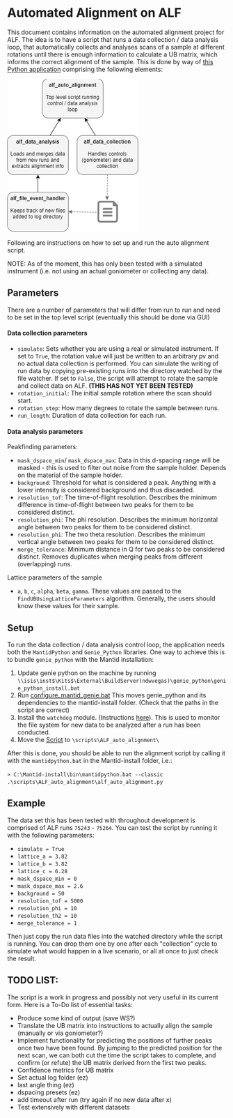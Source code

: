 # Automated Alignment on ALF

This document contains information on the automated alignment project for ALF. The idea is to have a script that runs a data collection / data analysis loop, that automatically collects and analyses scans of a sample at different rotations until there is enough information to calculate a UB matrix, which informs the correct alignment of the sample.
This is done by way of [this Python application](linky) comprising the following elements:

![Structure of the alignment application](resources/structure.jpg)

Following are instructions on how to set up and run the auto alignment script.

NOTE: As of the moment, this has only been tested with a simulated instrument (i.e. not using an actual goniometer or collecting any data).

## Parameters

There are a number of parameters that will differ from run to run and need to be set in the top level script (eventually this should be done via GUI)

#### Data collection parameters
- `simulate`: Sets whether you are using a real or simulated instrument. If set to `True`, the rotation value will just be written to an arbitrary pv and no actual data collection is performed. You can simulate the writing of run data by copying pre-existing runs into the directory watched by the file watcher. If set to `False`, the script will attempt to rotate the sample and collect data on ALF. **(THIS HAS NOT YET BEEN TESTED)**
- `rotation_initial`: The initial sample rotation where the scan should start.
- `rotation_step`: How many degrees to rotate the sample between runs.
- `run_length`: Duration of data collection for each run.

#### Data analysis parameters

Peakfinding parameters:
- `mask_dspace_min`/ `mask_dspace_max`: Data in this d-spacing range will be masked - this is used to filter out noise from the sample holder. Depends on the material of the sample holder.
- `background`: Threshold for what is considered a peak. Anything with a lower intensity is considered background and thus discarded.
- `resolution_tof`: The time-of-flight resolution. Describes the minimum difference in time-of-flight between two peaks for them to be considered distinct.
- `resolution_phi`: The phi resolution. Describes the minimum horizontal angle between two peaks for them to be considered distinct.
- `resolution_phi`: The two theta resolution. Describes the minimum vertical angle between two peaks for them to be considered distinct.
- `merge_tolerance`: Minimum distance in Q for two peaks to be considered distinct. Removes duplicates when merging peaks from different (overlapping) runs.

Lattice parameters of the sample 
- `a`, `b`, `c`, `alpha`, `beta`, `gamma`. These values are passed to the `FindUBUsingLatticeParameters` algorithm. Generally, the users should know these values for their sample.


## Setup

To run the data collection / data analysis control loop, the application needs both the `MantidPython` and `Genie_Python` libraries. One way to achieve this is to bundle `genie_python` with the Mantid installation:

1. Update genie python on the machine by running 
  `\\isis\inst$\Kits$\External\BuildServer(ndwvegas)\genie_python\genie_python_install.bat`
2. Run [configure_mantid_genie.bat](resources/configure_mantid_genie.bat)
  This moves genie_python and its dependencies to the mantid-install folder. (Check that the paths in the script are correct)
3. Install the `watchdog` module. (Instructions [here](http://pythonhosted.org/watchdog/installation.html)).
  This is used to monitor the file system for new data to be analyzed after a run has been conducted.
4. Move the [Script](linky) to `\scripts\ALF_auto_alignment\`
  
After this is done, you should be able to run the alignment script by calling it with the `mantidpython.bat` in the Mantid-install folder, i.e.:

`> C:\Mantid-install\bin\mantidpython.bat --classic .\scripts\ALF_auto_alignment\alf_auto_alignment.py`


## Example

The data set this has been tested with throughout development is comprised of ALF runs `75243` - `75264`.
You can test the script by running it with the following parameters:
- `simulate = True`
- `lattice_a = 3.82`
- `lattice_b = 3.82`
- `lattice_c = 6.28`
- `mask_dspace_min = 0`
- `mask_dspace_max = 2.6`
- `background = 50`
- `resolution_tof = 5000`
- `resolution_phi = 10`
- `resolution_th2 = 10`
- `merge_tolerance = 1`

Then just copy the run data files into the watched directory while the script is running. You can drop them one by one after each "collection" cycle to simulate what would happen in a live scenario, or all at once to just check the result.

## TODO LIST:
The script is a work in progress and possibly not very useful in its current form. Here is a To-Do list of essential tasks:
- Produce some kind of output (save WS?)
- Translate the UB matrix into instructions to actually align the sample (manually or via goniometer?)
- Implement functionality for predicting the positions of further peaks once two have been found. By jumping to the predicted position for the next scan, we can both cut the time the script takes to complete, and confirm (or refute) the UB matrix derived from the first two peaks.
- Confidence metrics for UB matrix
- Set actual log folder (ez)
- last angle thing (ez)
- dspacing presets (ez)
- add timeout after run (try again if no new data after x)
- Test extensively with different datasets
